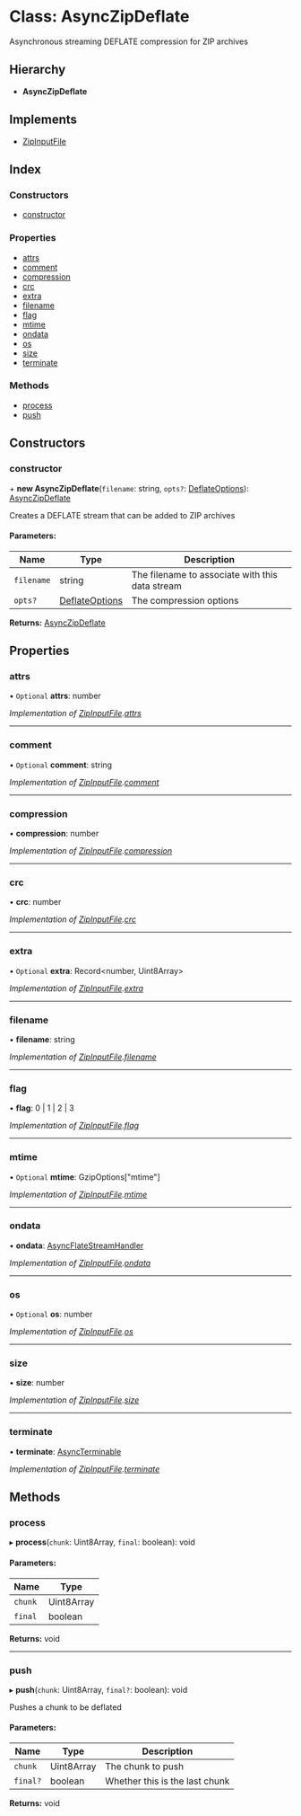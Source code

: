 # Class: AsyncZipDeflate

Asynchronous streaming DEFLATE compression for ZIP archives

## Hierarchy

* **AsyncZipDeflate**

## Implements

* [ZipInputFile](../interfaces/zipinputfile.md)

## Index

### Constructors

* [constructor](asynczipdeflate.md#constructor)

### Properties

* [attrs](asynczipdeflate.md#attrs)
* [comment](asynczipdeflate.md#comment)
* [compression](asynczipdeflate.md#compression)
* [crc](asynczipdeflate.md#crc)
* [extra](asynczipdeflate.md#extra)
* [filename](asynczipdeflate.md#filename)
* [flag](asynczipdeflate.md#flag)
* [mtime](asynczipdeflate.md#mtime)
* [ondata](asynczipdeflate.md#ondata)
* [os](asynczipdeflate.md#os)
* [size](asynczipdeflate.md#size)
* [terminate](asynczipdeflate.md#terminate)

### Methods

* [process](asynczipdeflate.md#process)
* [push](asynczipdeflate.md#push)

## Constructors

### constructor

\+ **new AsyncZipDeflate**(`filename`: string, `opts?`: [DeflateOptions](../interfaces/deflateoptions.md)): [AsyncZipDeflate](asynczipdeflate.md)

Creates a DEFLATE stream that can be added to ZIP archives

#### Parameters:

Name | Type | Description |
------ | ------ | ------ |
`filename` | string | The filename to associate with this data stream |
`opts?` | [DeflateOptions](../interfaces/deflateoptions.md) | The compression options  |

**Returns:** [AsyncZipDeflate](asynczipdeflate.md)

## Properties

### attrs

• `Optional` **attrs**: number

*Implementation of [ZipInputFile](../interfaces/zipinputfile.md).[attrs](../interfaces/zipinputfile.md#attrs)*

___

### comment

• `Optional` **comment**: string

*Implementation of [ZipInputFile](../interfaces/zipinputfile.md).[comment](../interfaces/zipinputfile.md#comment)*

___

### compression

•  **compression**: number

*Implementation of [ZipInputFile](../interfaces/zipinputfile.md).[compression](../interfaces/zipinputfile.md#compression)*

___

### crc

•  **crc**: number

*Implementation of [ZipInputFile](../interfaces/zipinputfile.md).[crc](../interfaces/zipinputfile.md#crc)*

___

### extra

• `Optional` **extra**: Record\<number, Uint8Array>

*Implementation of [ZipInputFile](../interfaces/zipinputfile.md).[extra](../interfaces/zipinputfile.md#extra)*

___

### filename

•  **filename**: string

*Implementation of [ZipInputFile](../interfaces/zipinputfile.md).[filename](../interfaces/zipinputfile.md#filename)*

___

### flag

•  **flag**: 0 \| 1 \| 2 \| 3

*Implementation of [ZipInputFile](../interfaces/zipinputfile.md).[flag](../interfaces/zipinputfile.md#flag)*

___

### mtime

• `Optional` **mtime**: GzipOptions[\"mtime\"]

*Implementation of [ZipInputFile](../interfaces/zipinputfile.md).[mtime](../interfaces/zipinputfile.md#mtime)*

___

### ondata

•  **ondata**: [AsyncFlateStreamHandler](../README.md#asyncflatestreamhandler)

*Implementation of [ZipInputFile](../interfaces/zipinputfile.md).[ondata](../interfaces/zipinputfile.md#ondata)*

___

### os

• `Optional` **os**: number

*Implementation of [ZipInputFile](../interfaces/zipinputfile.md).[os](../interfaces/zipinputfile.md#os)*

___

### size

•  **size**: number

*Implementation of [ZipInputFile](../interfaces/zipinputfile.md).[size](../interfaces/zipinputfile.md#size)*

___

### terminate

•  **terminate**: [AsyncTerminable](../interfaces/asyncterminable.md)

*Implementation of [ZipInputFile](../interfaces/zipinputfile.md).[terminate](../interfaces/zipinputfile.md#terminate)*

## Methods

### process

▸ **process**(`chunk`: Uint8Array, `final`: boolean): void

#### Parameters:

Name | Type |
------ | ------ |
`chunk` | Uint8Array |
`final` | boolean |

**Returns:** void

___

### push

▸ **push**(`chunk`: Uint8Array, `final?`: boolean): void

Pushes a chunk to be deflated

#### Parameters:

Name | Type | Description |
------ | ------ | ------ |
`chunk` | Uint8Array | The chunk to push |
`final?` | boolean | Whether this is the last chunk  |

**Returns:** void
